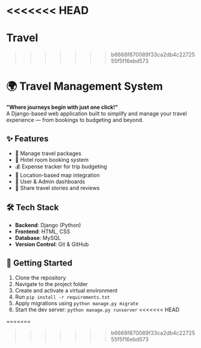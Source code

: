 <<<<<<< HEAD
=======
# Travel
>>>>>>> b6668f870089f33ca2db4c2272555f5f16ebd573
# 🌍 Travel Management System

**"Where journeys begin with just one click!"**  
A Django-based web application built to simplify and manage your travel experience — from bookings to budgeting and beyond.

## ✨ Features

- 🧳 Manage travel packages
- 🏨 Hotel room booking system
- 💰 Expense tracker for trip budgeting
- 📍 Location-based map integration
- 👤 User & Admin dashboards
- 📖 Share travel stories and reviews

## 🛠 Tech Stack

- **Backend**: Django (Python)
- **Frontend**: HTML, CSS
- **Database**: MySQL
- **Version Control**: Git & GitHub

## 🚀 Getting Started

1. Clone the repository
2. Navigate to the project folder
3. Create and activate a virtual environment
4. Run `pip install -r requirements.txt`
5. Apply migrations using `python manage.py migrate`
6. Start the dev server: `python manage.py runserver`
<<<<<<< HEAD


=======
>>>>>>> b6668f870089f33ca2db4c2272555f5f16ebd573
